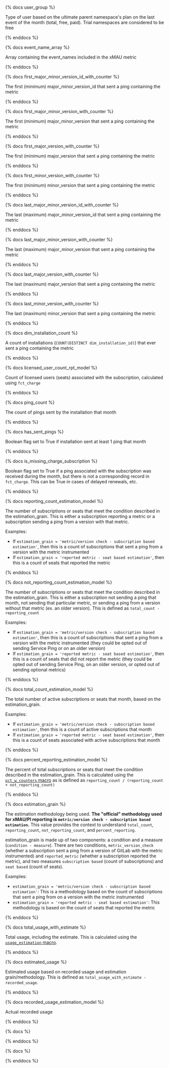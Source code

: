 {% docs user_group %}

Type of user based on the ultimate parent namespace's plan on the last event of the month (total, free, paid). Trial namespaces are considered to be free

{% enddocs %}

{% docs event_name_array %}

Array containing the event_names included in the xMAU metric

{% enddocs %}

{% docs first_major_minor_version_id_with_counter %}

The first (minimum) major_minor_version_id that sent a ping containing the metric

{% enddocs %}

{% docs first_major_minor_version_with_counter %}

The first (minimum) major_minor_version that sent a ping containing the metric

{% enddocs %}

{% docs first_major_version_with_counter %}

The first (minimum) major_version that sent a ping containing the metric

{% enddocs %}

{% docs first_minor_version_with_counter %}

The first (minimum) minor_version that sent a ping containing the metric

{% enddocs %}

{% docs last_major_minor_version_id_with_counter %}

The last (maximum) major_minor_version_id that sent a ping containing the metric

{% enddocs %}

{% docs last_major_minor_version_with_counter %}

The last (maximum) major_minor_version that sent a ping containing the metric

{% enddocs %}

{% docs last_major_version_with_counter %}

The last (maximum) major_version that sent a ping containing the metric

{% enddocs %}

{% docs last_minor_version_with_counter %}

The last (maximum) minor_version that sent a ping containing the metric

{% enddocs %}

{% docs dim_installation_count %}

A count of installations (`COUNT(DISTINCT dim_installation_id)`) that ever sent a ping containing the metric

{% enddocs %}

{% docs licensed_user_count_rpt_model %}

Count of licensed users (seats) associated with the subscription, calculated using `fct_charge`

{% enddocs %}

{% docs ping_count %}

The count of pings sent by the installation that month

{% enddocs %}

{% docs has_sent_pings %}

Boolean flag set to True if installation sent at least 1 ping that month

{% enddocs %}

{% docs is_missing_charge_subscription %}

Boolean flag set to True if a ping associated with the subscription was received during the month, but there is not a corresponding record in `fct_charge`. This can be True in cases of delayed renewals, etc.

{% enddocs %}

{% docs reporting_count_estimation_model %}

The number of subscriptions or seats that meet the condition described in the estimation_grain. This is either a subscription reporting a metric or a subscription sending a ping from a version with that metric.

Examples\: 
- If `estimation_grain = 'metric/version check - subscription based estimation'`, then this is a count of subscriptions that sent a ping from a version with the metric instrumented
- If `estimation_grain = 'reported metric - seat based estimation'`, then this is a count of seats that reported the metric

{% enddocs %}

{% docs not_reporting_count_estimation_model %}

The number of subscriptions or seats that meet the condition described in the estimation_grain. This is either a subscription not sending a ping that month, not sending that particular metric, or sending a ping from a version without that metric (ex. an older version). This is defined as `total_count - reporting_count`

Examples\: 
- If `estimation_grain = 'metric/version check - subscription based estimation'`, then this is a count of subscriptions that sent a ping from a version with the metric instrumented (they could be opted out of sending Service Ping or on an older version)
- If `estimation_grain = 'reported metric - seat based estimation'`, then this is a count of seats that did not report the metric (they could be opted out of sending Service Ping, on an older version, or opted out of sending optional metrics)

{% enddocs %}

{% docs total_count_estimation_model %}

The total number of active subscriptions or seats that month, based on the estimation_grain.

Examples\:
- If `estimation_grain = 'metric/version check - subscription based estimation'`, then this is a count of active subscriptions that month
- If `estimation_grain = 'reported metric - seat based estimation'`, then this is a count of seats associated with active subscriptions that month

{% enddocs %}

{% docs percent_reporting_estimation_model %}

The percent of total subscriptions or seats that meet the condition described in the estimation_grain. This is calculated using the [`pct_w_counters` macro](https://dbt.gitlabdata.com/#!/macro/macro.gitlab_snowflake.pct_w_counters) as is defined as `reporting_count / (reporting_count + not_reporting_count)`

{% enddocs %}

{% docs estimation_grain %}

The estimation methodology being used. **The "official" methodology used for xMAU/PI reporting is `metric/version check - subscription based estimation`.** This value provides the context to understand `total_count`, `reporting_count`, `not_reporting_count`, and `percent_reporting`. 

estimation_grain is made up of two components: a condition and a measure (`condition - measure`). There are two conditions, `metric_version_check` (whether a subscription sent a ping from a version of GitLab with the metric instrumented) and `reported_metric` (whether a subscription reported the metric), and two measures `subscription based` (count of subscriptions) and `seat based` (count of seats).

Examples\:
- `estimation_grain = 'metric/version check - subscription based estimation'`: This is a methodology based on the count of subscriptions that sent a ping from on a version with the metric instrumented
- `estimation_grain = 'reported metric - seat based estimation'`: This methodology is based on the count of seats that reported the metric

{% enddocs %}

{% docs total_usage_with_estimate %}

Total usage, including the estimate. This is calculated using the [`usage_estimation` macro](https://dbt.gitlabdata.com/#!/macro/macro.gitlab_snowflake.usage_estimation).

{% enddocs %}

{% docs estimated_usage %}

Estimated usage based on recorded usage and estimation grain/methodology. This is defined as `total_usage_with_estimate - recorded_usage`.

{% enddocs %}

{% docs recorded_usage_estimation_model %}

Actual recorded usage

{% enddocs %}

{% docs  %}



{% enddocs %}

{% docs  %}



{% enddocs %}